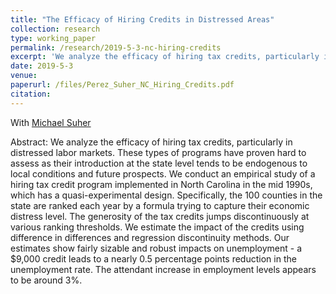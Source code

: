 ```yaml
---
title: "The Efficacy of Hiring Credits in Distressed Areas"
collection: research
type: working_paper
permalink: /research/2019-5-3-nc-hiring-credits
excerpt: 'We analyze the efficacy of hiring tax credits, particularly in distressed labor markets. Our estimates show positive effects on employment and sizable reductions on the unemployment rate.'
date: 2019-5-3
venue: 
paperurl: /files/Perez_Suher_NC_Hiring_Credits.pdf
citation: 
---
```

With [Michael Suher](https://www.federalreserve.gov/econres/michael-suher.htm)

Abstract: We analyze the efficacy of hiring tax credits, particularly in distressed labor markets. These types of programs have proven hard to assess as their introduction at the state level tends to be endogenous to local conditions and future prospects. We conduct an
empirical study of a hiring tax credit program implemented in North Carolina in the mid 1990s, which has a quasi-experimental design. Specifically, the 100 counties in the state are ranked each year by a formula trying to capture their economic distress level. The generosity of the tax credits jumps discontinuously at various ranking thresholds. We estimate the impact of the credits using difference in differences and regression discontinuity methods. Our estimates show fairly sizable and robust impacts on unemployment - a $9,000 credit leads to a nearly 0.5 percentage points reduction in the unemployment rate. The attendant increase in employment levels appears to be around 3%.
